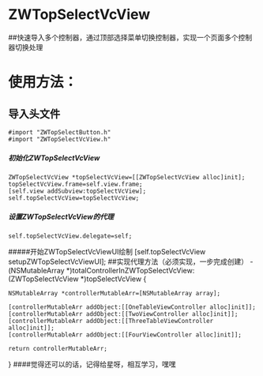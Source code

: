 # ZWTopSelectVcView
##快速导入多个控制器，通过顶部选择菜单切换控制器，实现一个页面多个控制器切换处理
# 使用方法：
## 导入头文件
    #import "ZWTopSelectButton.h"
    #import "ZWTopSelectVcView.h"
##### 初始化ZWTopSelectVcView
    ZWTopSelectVcView *topSelectVcView=[[ZWTopSelectVcView alloc]init];
    topSelectVcView.frame=self.view.frame;
    [self.view addSubview:topSelectVcView];
    self.topSelectVcView=topSelectVcView;
##### 设置ZWTopSelectVcView的代理
    self.topSelectVcView.delegate=self;
#####开始ZWTopSelectVcViewUI绘制
    [self.topSelectVcView setupZWTopSelectVcViewUI];
##实现代理方法（必须实现，一步完成创建）
   -(NSMutableArray *)totalControllerInZWTopSelectVcView:(ZWTopSelectVcView *)topSelectVcView
   {
   
    NSMutableArray *controllerMutableArr=[NSMutableArray array];
    
    [controllerMutableArr addObject:[[OneTableViewController alloc]init]];
    [controllerMutableArr addObject:[[TwoViewController alloc]init]];
    [controllerMutableArr addObject:[[ThreeTableViewController alloc]init]];
    [controllerMutableArr addObject:[[FourViewController alloc]init]];
    
    return controllerMutableArr;
   }
####觉得还可以的话，记得给星呀，相互学习，嘿嘿
